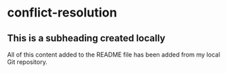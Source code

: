# conflict-resolution

## This is a subheading created locally

All of this content added to the README file has been added from my local Git repository.